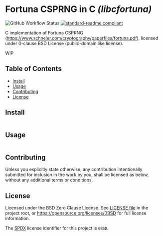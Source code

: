 <!--
SPDX-License-Identifier: 0BSD
-->

# Fortuna CSPRNG in C _(libcfortuna)_

![GitHub Workflow Status](https://img.shields.io/github/workflow/status/krxecs/libcfortuna/build-test.yml?logo=github&style=flat-square&branch=main)
[![standard-readme compliant](https://img.shields.io/badge/readme%20style-standard-brightgreen.svg?style=flat-square)](https://github.com/RichardLitt/standard-readme)

C implementation of Fortuna CSPRNG
(https://www.schneier.com/cryptography/paperfiles/fortuna.pdf), licensed under
0-clause BSD License (public-domain like license).

WIP

## Table of Contents

- [Install](#install)
- [Usage](#usage)
- [Contributing](#contributing)
- [License](#license)

## Install

```

```

## Usage

```

```

## Contributing

Unless you explicitly state otherwise, any contribution intentionally submitted
for inclusion in the work by you, shall be licensed as below, without any
additional terms or conditions.

## License

Licensed under the BSD Zero Clause License. See [LICENSE file](LICENSE.md) in
the project root, or https://opensource.org/licenses/0BSD for full license
information.

The [SPDX](https://spdx.dev) license identifier for this project is `0BSD`.
